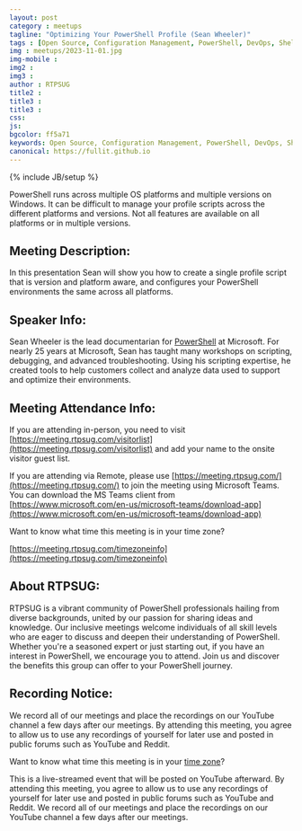 ```yaml
---
layout: post
category : meetups
tagline: "Optimizing Your PowerShell Profile (Sean Wheeler)"
tags : [Open Source, Configuration Management, PowerShell, DevOps, Shell Scripting]
img : meetups/2023-11-01.jpg
img-mobile : 
img2 : 
img3 : 
author : RTPSUG
title2 : 
title3 : 
title3 : 
css: 
js: 
bgcolor: ff5a71
keywords: Open Source, Configuration Management, PowerShell, DevOps, Shell Scripting
canonical: https://fullit.github.io
---
```

{% include JB/setup %}

PowerShell runs across multiple OS platforms and multiple versions on Windows. It can be difficult to manage your profile scripts across the different platforms and versions. Not all features are available on all platforms or in multiple versions.

<!--more-->


## Meeting Description:

In this presentation Sean will show you how to create a single profile script that is version and platform aware, and configures your PowerShell environments the same across all platforms.

## Speaker Info:

Sean Wheeler is the lead documentarian for [PowerShell](https://learn.microsoft.com/powershell) at Microsoft. For nearly 25 years at Microsoft, Sean has taught many workshops on scripting, debugging, and advanced troubleshooting. Using his scripting expertise, he created tools to help customers collect and analyze data used to support and optimize their environments.

## Meeting Attendance Info:

If you are attending in-person, you need to visit [https://meeting.rtpsug.com/visitorlist](https://meeting.rtpsug.com/visitorlist) and add your name to the onsite visitor guest list.

If you are attending via Remote, please use [https://meeting.rtpsug.com/](https://meeting.rtpsug.com/) to join the meeting using Microsoft Teams. You can download the MS Teams client from [https://www.microsoft.com/en-us/microsoft-teams/download-app](https://www.microsoft.com/en-us/microsoft-teams/download-app)

Want to know what time this meeting is in your time zone?

[https://meeting.rtpsug.com/timezoneinfo](https://meeting.rtpsug.com/timezoneinfo)

## About RTPSUG:

RTPSUG is a vibrant community of PowerShell professionals hailing from diverse backgrounds, united by our passion for sharing ideas and knowledge. Our inclusive meetings welcome individuals of all skill levels who are eager to discuss and deepen their understanding of PowerShell. Whether you're a seasoned expert or just starting out, if you have an interest in PowerShell, we encourage you to attend. Join us and discover the benefits this group can offer to your PowerShell journey.

## Recording Notice:

We record all of our meetings and place the recordings on our YouTube channel a few days after our meetings. By attending this meeting, you agree to allow us to use any recordings of yourself for later use and posted in public forums such as YouTube and Reddit.

Want to know what time this meeting is in your [time zone](https://meeting.rtpsug.com/timezoneinfo)?

This is a live-streamed event that will be posted on YouTube afterward. By attending this meeting, you agree to allow us to use any recordings of yourself for later use and posted in public forums such as YouTube and Reddit. We record all of our meetings and place the recordings on our YouTube channel a few days after our meetings.
